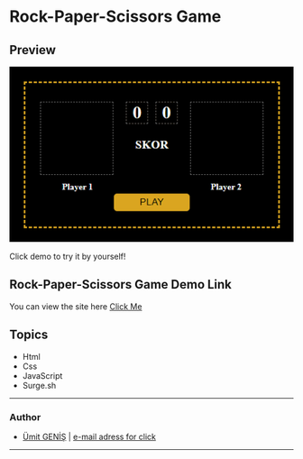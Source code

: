#  Rock-Paper-Scissors Game

## Preview
![](./assets/gameRPS.gif)

Click demo to try it by yourself!

## Rock-Paper-Scissors Game Demo Link

You can view the site here [Click Me](https://rps-game-game.surge.sh)


## Topics

- Html
- Css
- JavaScript
- Surge.sh

***
### Author

* [Ümit GENİŞ](https://github.com/umitgenis/) | [e-mail adress for click](mailto:umitgenis@gmail.com) 
***
